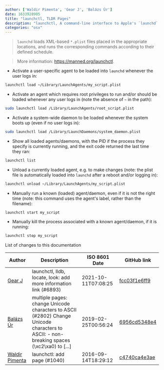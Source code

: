 ```yaml
---
author: ['Waldir Pimenta', 'Gear J', 'Balázs Úr']
date: 1633928905
title: "launchctl, TLDR Pages"
description: "launchctl, A command-line interface to Apple's `launchd` manager for launch daemons (system-wide services) and launch agents (per-user programs)."
categories: "osx"
---
```

> `launchd` loads XML-based `*.plist` files placed in the appropriate locations, and runs the corresponding commands according to their defined schedule.

> More information: <https://manned.org/launchctl>.

- Activate a user-specific agent to be loaded into `launchd` whenever the user logs in:

```bash
launchctl load ~/Library/LaunchAgents/my_script.plist
```

- Activate an agent which requires root privileges to run and/or should be loaded whenever any user logs in (note the absence of `~` in the path):

```bash
sudo launchctl load /Library/LaunchAgents/root_script.plist
```

- Activate a system-wide daemon to be loaded whenever the system boots up (even if no user logs in):

```bash
sudo launchctl load /Library/LaunchDaemons/system_daemon.plist
```

- Show all loaded agents/daemons, with the PID if the process they specify is currently running, and the exit code returned the last time they ran:

```bash
launchctl list
```

- Unload a currently loaded agent, e.g. to make changes (note: the plist file is automatically loaded into `launchd` after a reboot and/or logging in):

```bash
launchctl unload ~/Library/LaunchAgents/my_script.plist
```

- Manually run a known (loaded) agent/daemon, even if it is not the right time (note: this command uses the agent's label, rather than the filename):

```bash
launchctl start my_script
```

- Manually kill the process associated with a known agent/daemon, if it is running:

```bash
launchctl stop my_script
```
List of changes to this documentation


Author | Description | ISO 8601 Date | GitHub link
------|-----|-----|-----
[Gear J](mailto:12108619+gearj@users.noreply.github.com) | launchctl, lldb, locate, look: add more information link (#6893) | 2021-10-11T07:08:25 | [fcc03f1e6ff9](https://github.com/tldr-pages/tldr/commit/fcc03f1e6ff9776ca4433447e9859a3c1a42e539)
[Balázs Úr](mailto:balazs@urbalazs.hu) | multiple pages: change Unicode characters to ASCII (#2802) Change Unicode characters to ASCII: - non-breaking spaces (\xc2\xa0) to [...] | 2019-02-25T00:56:24 | [6956cd5348e4](https://github.com/tldr-pages/tldr/commit/6956cd5348e4f87db1586a68ab299e46f7384b63)
[Waldir Pimenta](mailto:waldyrious@gmail.com) | launchctl: add page (#1040) | 2016-09-14T18:29:12 | [c4740ca4e3ae](https://github.com/tldr-pages/tldr/commit/c4740ca4e3ae41f0c4d7aaaf774a25ffa5da9a8e)

